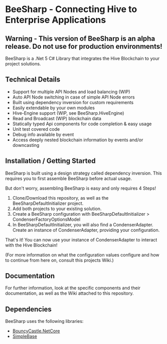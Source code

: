 # BeeSharp - Connecting Hive to Enterprise Applications
## Warning - This version of BeeSharp is an alpha release. Do not use for production environments!
BeeSharp is a .Net 5 C# Library that integrates 
the Hive Blockchain to your project solutions.

## Technical Details
  - Support for multiple API Nodes and load balancing (WIP)
  - Auto API Node switching in case of simple API Node errors
  - Built using dependency inversion for custom requirements
  - Easily extendable by your own modules
  - Hive-Engine support (WIP, see BeeSharp.HiveEngine)
  - Read and Broadcast (WIP) blockchain data
  - Statically typed Api components for code completion & easy usage
  - Unit test covered code
  - Debug info available by event
  - Access deeply nested blockchain information by events and/or downcasting

## Installation / Getting Started
BeeSharp is built using a design strategy called dependency inversion.
This requires you to first assemble BeeSharp before actual usage.

But don't worry, assembling BeeSharp is easy and only requires 4 Steps!

  1. Clone/Download this repository, as well as the BeeSharpDefaultInitializer project.
  2. Add both projects to your existing solution.
  3. Create a BeeSharp configuration with BeeSharpDefaultInitializer > CondenserFactoryOptionsModel
  4. In BeeSharpDefaultInitializer, you will also find a CondenserAdapter.
Create an instance of CondenserAdapter, providing your configuration.

That's it! You can now use your instance of CondenserAdapter to interact with the Hive Blockchain!

(For more information on what the configuration values configure and how to continue from here on,
consult this projects Wiki.)

## Documentation
For further information, look at the specific components and
their documentation, as well as the Wiki attached to this
repository.

## Dependencies
BeeSharp uses the following libraries:
 - [BouncyCastle.NetCore](https://www.bouncycastle.org/csharp/)
 - [SimpleBase](https://github.com/ssg/SimpleBase)
